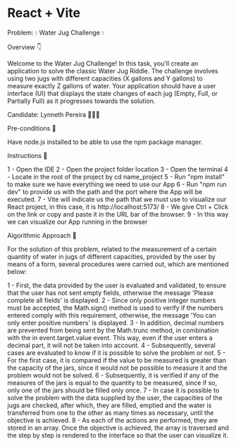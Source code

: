 # React + Vite

Problem: 💧 Water Jug Challenge 💧

Overview 👇

Welcome to the Water Jug Challenge! In this task, you'll create an application to solve the classic Water Jug Riddle. The challenge involves using two jugs with different capacities (X gallons and Y gallons) to measure exactly Z gallons of water. Your application should have a user interface (UI) that displays the state changes of each jug (Empty, Full, or Partially Full) as it progresses towards the solution.

Candidate: Lynneth Pereira 👩🏻‍💻


Pre-conditions 🔖

Have node.js installed to be able to use the npm package manager.


Instructions 📑

1 - Open the IDE
2 - Open the project folder location
3 - Open the terminal
4 - Locate in the root of the project by cd name_project
5 - Run "npm install" to make sure we have everything we need to use our App
6 - Run "npm run dev" to provide us with the path and the port where the App will be executed.
7 - Vite will indicate us the path that we must use to visualize our React project, in this case, it is http://localhost:5173/
8 - We give Ctrl + Click on the link or copy and paste it in the URL bar of the browser.
9 - In this way we can visualize our App running in the browser



Algorithmic Approach 🧮

For the solution of this problem, related to the measurement of a certain quantity of water in jugs of different capacities, provided by the user by means of a form, several procedures were carried out, which are mentioned below:

1 - First, the data provided by the user is evaluated and validated, to ensure that the user has not sent empty fields, otherwise the message 'Please complete all fields' is displayed. 
2 - Since only positive integer numbers must be accepted, the Math.sign() method is used to verify if the numbers entered comply with this requirement, otherwise, the message 'You can only enter positive numbers' is displayed.
3 - In addition, decimal numbers are prevented from being sent by the Math.trunc method, in combination with the in event.target.value event. This way, even if the user enters a decimal part, it will not be taken into account.
4 - Subsequently, several cases are evaluated to know if it is possible to solve the problem or not.
5 - For the first case, it is compared if the value to be measured is greater than the capacity of the jars, since it would not be possible to measure it and the problem would not be solved.
6 - Subsequently, it is verified if any of the measures of the jars is equal to the quantity to be measured, since if so, only one of the jars should be filled only once.
7 - In case it is possible to solve the problem with the data supplied by the user, the capacities of the jugs are checked, after which, they are filled, emptied and the water is transferred from one to the other as many times as necessary, until the objective is achieved.
8 - As each of the actions are performed, they are stored in an array. Once the objective is achieved, the array is traversed and the step by step is rendered to the interface so that the user can visualize it.